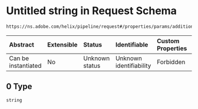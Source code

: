 # Untitled string in Request Schema

```txt
https://ns.adobe.com/helix/pipeline/request#/properties/params/additionalProperties/anyOf/0
```



| Abstract            | Extensible | Status         | Identifiable            | Custom Properties | Additional Properties | Access Restrictions | Defined In                                                          |
| :------------------ | :--------- | :------------- | :---------------------- | :---------------- | :-------------------- | :------------------ | :------------------------------------------------------------------ |
| Can be instantiated | No         | Unknown status | Unknown identifiability | Forbidden         | Allowed               | none                | [request.schema.json\*](request.schema.json "open original schema") |

## 0 Type

`string`
